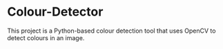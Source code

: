 # Colour-Detector
This project is a Python-based colour detection tool that uses OpenCV to detect colours in an image.
